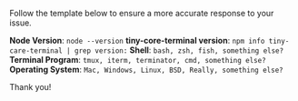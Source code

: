 Follow the template below to ensure a more accurate response to your issue.

**Node Version**: `node --version`
**tiny-core-terminal version**: `npm info tiny-care-terminal | grep version:`
**Shell**: `bash, zsh, fish, something else?`
**Terminal Program**: `tmux, iterm, terminator, cmd, something else?`
**Operating System**: `Mac, Windows, Linux, BSD, Really, something else?`

Thank you!
